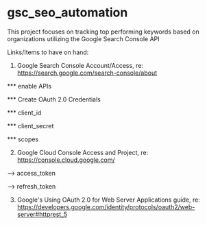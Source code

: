 # gsc_seo_automation
This project focuses on tracking top performing keywords based on organizations utilizing the Google Search Console API

Links/Items to have on hand:

1. Google Search Console Account/Access, 
re: https://search.google.com/search-console/about
<p> *** enable APIs </p>
<p> *** Create OAuth 2.0 Credentials </p>
<p> *** client_id </p>
<p> *** client_secret </p>
<p> *** scopes  </p>

2. Google Cloud Console Access and Project, 
re: https://console.cloud.google.com/
<p> --> access_token </p>
<p> --> refresh_token </p>

3. Google's Using OAuth 2.0 for Web Server Applications guide, 
re: https://developers.google.com/identity/protocols/oauth2/web-server#httprest_5

